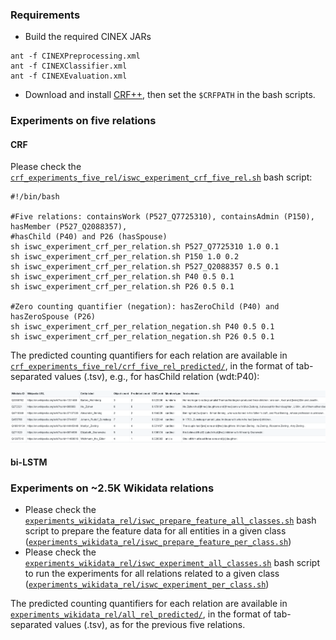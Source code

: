 ### Requirements
* Build the required CINEX JARs
```
ant -f CINEXPreprocessing.xml
ant -f CINEXClassifier.xml
ant -f CINEXEvaluation.xml
```
* Download and install [CRF++](https://taku910.github.io/crfpp/), then set the `$CRFPATH` in the bash scripts.

### Experiments on five relations

#### CRF
Please check the [`crf_experiments_five_rel/iswc_experiment_crf_five_rel.sh`](crf_experiments_five_rel/iswc_experiment_crf_five_rel.sh) bash script:
```
#!/bin/bash

#Five relations: containsWork (P527_Q7725310), containsAdmin (P150), hasMember (P527_Q2088357), 
#hasChild (P40) and P26 (hasSpouse)
sh iswc_experiment_crf_per_relation.sh P527_Q7725310 1.0 0.1
sh iswc_experiment_crf_per_relation.sh P150 1.0 0.2
sh iswc_experiment_crf_per_relation.sh P527_Q2088357 0.5 0.1
sh iswc_experiment_crf_per_relation.sh P40 0.5 0.1
sh iswc_experiment_crf_per_relation.sh P26 0.5 0.1

#Zero counting quantifier (negation): hasZeroChild (P40) and hasZeroSpouse (P26)
sh iswc_experiment_crf_per_relation_negation.sh P40 0.5 0.1
sh iswc_experiment_crf_per_relation_negation.sh P26 0.5 0.1
```
The predicted counting quantifiers for each relation are available in [`crf_experiments_five_rel/crf_five_rel_predicted/`](crf_experiments_five_rel/crf_five_rel_predicted/), in the format of tab-separated values (.tsv), e.g., for hasChild relation (wdt:P40):

![sample hasChild (P40)](hasChild.png)

#### bi-LSTM

### Experiments on ~2.5K Wikidata relations

* Please check the [`experiments_wikidata_rel/iswc_prepare_feature_all_classes.sh`](experiments_wikidata_rel/iswc_prepare_feature_all_classes.sh) bash script to prepare the feature data for all entities in a given class ([`experiments_wikidata_rel/iswc_prepare_feature_per_class.sh`](experiments_wikidata_rel/iswc_prepare_feature_per_class.sh))
* Please check the [`experiments_wikidata_rel/iswc_experiment_all_classes.sh`](experiments_wikidata_rel/iswc_experiment_all_classes.sh) bash script to run the experiments for all relations related to a given class ([`experiments_wikidata_rel/iswc_experiment_per_class.sh`](experiments_wikidata_rel/iswc_experiment_per_class.sh))

The predicted counting quantifiers for each relation are available in [`experiments_wikidata_rel/all_rel_predicted/`](experiments_wikidata_rel/all_rel_predicted/), in the format of tab-separated values (.tsv), as for the previous five relations.
